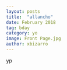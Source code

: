 ```yaml
---
layout: posts
title:  "allancho"
date: February 2018
tag: bday
category: yo
image: Front Page.jpg
author: xbizarro
---
```


yp